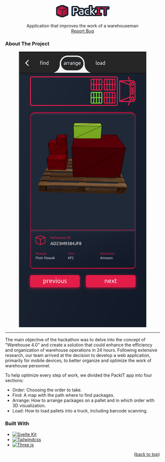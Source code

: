 <a name="readme-top"></a>

<div align="center">
  <a href="https://github.com/jkowiesk/pack-it.git">
    <img src="src/assets/pack-it.png" alt="logo">
  </a>

  <p align="center">
    Application that improves the work of a warehouseman
    <br />
    <a href="https://github.com/jkowiesk/pack-it/issues">Report Bug</a>
  </p>
</div>

### About The Project

<div align="center">
    <img src="static/pack-it-view.png" alt="preview">
 </div>
<hr>
The main objective of the hackathon was to delve into the concept of "Warehouse 4.0" and create a solution that could enhance the efficiency and organization of warehouse operations in 24 hours. Following extensive research, our team arrived at the decision to develop a web application, primarily for mobile devices, to better organize and optimize the work of warehouse personnel.

To help optimize every step of work, we divided the PackIT app into four sections:

- Order: Choosing the order to take.
- Find: A map with the path where to find packages.
- Arrange: How to arrange packages on a pallet and in which order with 3D visualization.
- Load: How to load pallets into a truck, including barcode scanning.


### Built With

- [![Svelte Kit][svelte-kit]][svelte-kit-url]
- [![Tailwindcss][tailwind-css]][tailwind-css-url]
- [![Three.js][three.js]][three.js-url]

<p align="right">(<a href="#readme-top">back to top</a>)</p>

<!-- MARKDOWN LINKS & IMAGES -->

[svelte-kit]: https://img.shields.io/badge/Svelte_Kit-FF3E00?style=for-the-badge&logo=svelte&logoColor=white
[svelte-kit-url]: https://kit.svelte.dev/
[tailwind-css]: https://img.shields.io/badge/Tailwind_CSS-38B2AC?style=for-the-badge&logo=tailwind-css&logoColor=white
[tailwind-css-url]: https://tailwindcss.com/
[three.js]: https://img.shields.io/badge/Three.js-black?style=for-the-badge&logo=three.js&logoColor=white
[three.js-url]: https://threejs.org/
